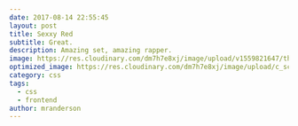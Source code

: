 ```yaml
---
date: 2017-08-14 22:55:45
layout: post
title: Sexxy Red
subtitle: Great.
description: Amazing set, amazing rapper.
image: https://res.cloudinary.com/dm7h7e8xj/image/upload/v1559821647/theme2_ylcxxz.jpg
optimized_image: https://res.cloudinary.com/dm7h7e8xj/image/upload/c_scale,w_380/v1559821647/theme2_ylcxxz.jpg
category: css
tags:
  - css
  - frontend
author: mranderson
---
```


